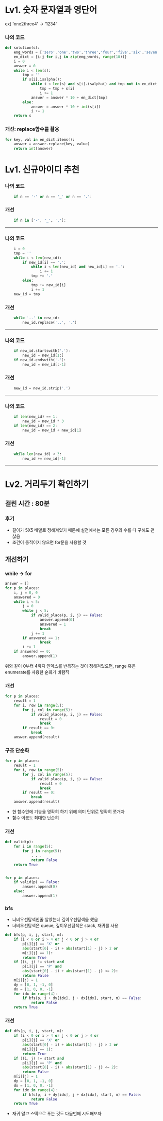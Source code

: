 # Lv1. 숫자 문자열과 영단어 
ex) 'one2three4' -> '1234'

### 나의 코드
```python
def solution(s):
    eng_words = ['zero','one','two','three','four','five','six','seven','eight','nine']
    en_dict = {i:j for i,j in zip(eng_words, range(10))}
    i = 0
    answer = 0
    while i < len(s):
        tmp = ''
        if s[i].isalpha():
            while i < len(s) and s[i].isalpha() and tmp not in en_dict.keys():
                tmp = tmp + s[i]
                i += 1
            answer = answer * 10 + en_dict[tmp]
        else:
            answer = answer * 10 + int(s[i])
            i += 1
    return s
```
### 개선: replace함수를 활용

```python
for key, val in en_dict.items():
    answer = answer.replace(key, value)
    return int(answer)
```


# Lv1. 신규아이디 추천

### 나의 코드
```python
    if n == '-' or n == '_' or n == '.':
```

### 개선
```python
    if n in ['-', '_', '.']:
```
---

### 나의 코드
```python
    i = 0
    tmp = ''
    while i < len(new_id):
        if new_id[i] == '.':
            while i < len(new_id) and new_id[i] == '.':
                i += 1
            tmp += '.'
        else:
            tmp += new_id[i]
            i += 1
    new_id = tmp
```

### 개선
```python
    while '..' in new_id:
        new_id.replace('..', '.')
```
---
### 나의 코드
```python
    if new_id.startswith('.'):
        new_id = new_id[1:]
    if new_id.endswith('.'):
        new_id = new_id[:-1]
```

### 개선
```python
    new_id = new_id.strip('.')
```
---
### 나의 코드
```python
    if len(new_id) == 1:
        new_id = new_id * 3
    if len(new_id) == 2:
        new_id = new_id + new_id[1]
```

### 개선
```python
    while len(new_id) < 3:
        new_id += new_id[-1]
```

---

# Lv2. 거리두기 확인하기

## 걸린 시간 : 80분

### 후기
- 길이가 5X5 배열로 정해져있기 때문에 실전에서는 모든 경우의 수를 다 구해도 괜찮음
- 조건이 동적이지 않으면 for문을 사용할 것

## 개선하기

### while -> for
```python
answer = []
for p in places:
    i, j = 0, 0
    answered = 0
    while i < 5:
        j = 0
        while j < 5:
            if valid_place(p, i, j) == False:
                answer.append(0)
                answered = 1
                break
            j += 1
        if answered == 1:
                break
        i += 1 
    if answered == 0:
        answer.append(1)
```

위와 같이 0부터 4까지 인덱스를 반복하는 것이 정해져있으면, range 혹은 enumerate를 사용한 순회가 바람직

### 개선
```python
for p in places:
    result = 1
    for i, row in range(5):
        for j, col in range(5):
            if valid_place(p, i, j) == False:
                result = 0
                break
        if result == 0:
            break
    answer.append(result)
```

### 구조 단순화
```python
for p in places:
    result = 1
    for i, row in range(5):
        for j, col in range(5):
            if valid_place(p, i, j) == False:
                result = 0
                break
        if result == 0:
            break
    answer.append(result)
```

- 한 함수안에 기능을 명확히 하기 위해 의미 단위로 명확히 쪼개자
- 함수 이름도 최대한 단순히

### 개선
```python
def valid(p):
    for i in range(5):
        for j in range(5):
            . . .
            return False
    return True


for p in places:
    if valid(p) == False:
        answer.append(0)
    else:
        answer.append(1)
```


### bfs
- 너비우선탐색인줄 알았는데 깊이우선탐색을 했음
- 너비우선탐색은 queue, 깊이우선탐색은 stack, 재귀를 사용
```python
def bfs(p, i, j, start, m):
    if (i < 0 or i > 4 or j < 0 or j > 4 or
        p[i][j] == 'X' or
        abs(start[0] - i) + abs(start[1] - j) > 2 or
        m[i][j] == 1):
        return True
    if ((i, j) != start and
        p[i][j] == 'P' and
        abs(start[0] - i) + abs(start[1] - j) <= 2):
        return False
    m[i][j] = 1
    dy = [0, 1, -1, 0]
    dx = [1, 0, 0, -1]
    for idx in range(4):
        if bfs(p, i + dy[idx], j + dx[idx], start, m) == False:
            return False
    return True
```

### 개선
```python
def dfs(p, i, j, start, m):
    if (i < 0 or i > 4 or j < 0 or j > 4 or
        p[i][j] == 'X' or
        abs(start[0] - i) + abs(start[1] - j) > 2 or
        m[i][j] == 1):
        return True
    if ((i, j) != start and
        p[i][j] == 'P' and
        abs(start[0] - i) + abs(start[1] - j) <= 2):
        return False
    m[i][j] = 1
    dy = [0, 1, -1, 0]
    dx = [1, 0, 0, -1]
    for idx in range(4):
        if bfs(p, i + dy[idx], j + dx[idx], start, m) == False:
            return False
    return True
```

- 재귀 말고 스택으로 푸는 것도 다음번에 시도해보자